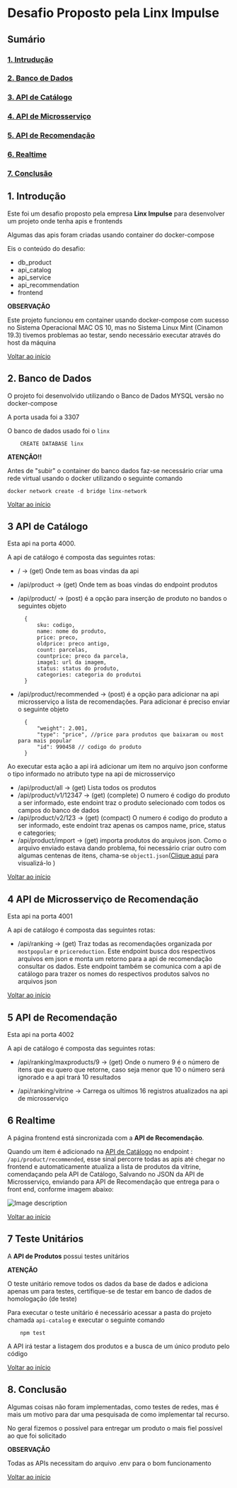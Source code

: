 # Desafio Proposto pela Linx Impulse

## <a name="sumario">Sumário
### [1. Intrudução](#intro)
### [2. Banco de Dados](#db)
### [3. API de Catálogo](#catalogo)
### [4. API de Microsserviço](#service)
### [5. API de Recomendação](#remmendation)
### [6. Realtime](#realtime)
### [7. Conclusão](#finished)


## 1. <a name="intro"> Introdução
Este foi um desafio proposto pela empresa **Linx Impulse** para desenvolver um projeto onde tenha apis e frontends 

Algumas das apis foram criadas usando container do docker-compose

Eis o conteúdo do desafio:

* db_product
* api_catalog
* api_service
* api_recommendation
* frontend

**OBSERVAÇÃO**

Este projeto funcionou em container usando docker-compose com sucesso no Sistema Operacional MAC OS 10, mas no Sistema Linux Mint (Cinamon 19.3) tivemos problemas ao testar, sendo necessário executar através do host da máquina

[Voltar ao início](#sumario)

## 2. <a name="db"> Banco de Dados

O projeto foi desenvolvido utilizando o Banco de Dados MYSQL versão no docker-compose

A porta usada foi a 3307

O banco de dados usado foi o `linx`

        CREATE DATABASE linx

**ATENÇÃO!!**

Antes de "subir" o container do banco dados faz-se necessário criar uma rede virtual usando o docker utilizando o seguinte comando

    docker network create -d bridge linx-network


[Voltar ao início](#sumario)


## 3 <a name="catalogo"> API de Catálogo

Esta api na porta 4000.

A api de catálogo é composta das seguintes rotas:

* / -> (get) Onde tem as boas vindas da api
* /api/product -> (get) Onde tem as boas vindas do endpoint produtos
* /api/product/ -> (post) é a opção para inserção de produto no bandos o seguintes objeto

        {
            sku: codigo,
            name: nome do produto,
            price: preco,
            oldprice: preco antigo,
            count: parcelas,
            countprice: preco da parcela,
            image1: url da imagem,
            status: status do produto,
            categories: categoria do produtoi
        }

* <a name="endpoint"> /api/product/recommended -> (post) é a opção para adicionar na api microsserviço a lista de recomendações. Para adicionar é preciso enviar o seguinte objeto

        {
            "weight": 2.001,
            "type": "price", //price para produtos que baixaram ou most para mais popular
            "id": 990458 // codigo do produto
        }
Ao executar esta ação a api irá adicionar um item no arquivo json conforme o tipo informado no atributo type na api de microsserviço   

* /api/product/all -> (get) Lista todos os produtos
* /api/product/v1/12347 -> (get) (complete) O numero é codigo do produto a ser informado, este endoint traz o produto selecionado com todos os campos do banco de dados
* /api/product/v2/123 -> (get) (compact) O numero é codigo do produto a ser informado, este endoint traz apenas os campos name, price, status e categories;
* /api/product/import -> (get) importa produtos do arquivos json. Como o arquivo enviado estava dando problema, foi necessário criar outro com algumas centenas de itens, chama-se `object1.json`([Clique aqui](https://raw.githubusercontent.com/cbcarlos07/linx-project/master/api-catalog/src/data/object1.json) para visualizá-lo )

[Voltar ao início](#sumario)

## 4 <a name="service"> API de Microsserviço de Recomendação

Esta api na porta 4001

A api de catálogo é composta das seguintes rotas:

* /api/ranking -> (get) Traz todas as recomendações organizada por `mostpopular` e `pricereduction`. Este endpoint busca dos respectivos arquivos em json e monta um retorno para a api de recomendação consultar os dados. 
Este endpoint também se comunica com a api de catálogo para trazer os nomes do respectivos produtos salvos no arquivos json

[Voltar ao início](#sumario)

## 5 <a name="recommendation"> API de Recomendação

Esta api na porta 4002

A api de catálogo é composta das seguintes rotas:

* /api/ranking/maxproducts/9 -> (get) Onde o numero 9 é o número de itens que eu quero que retorne, caso seja menor que 10 o número será ignorado e a api trará 10 resultados

* /api/ranking/vitrine -> Carrega os ultimos 16 registros atualizados na api de microsserviço 

## 6 <a name="realtime"> Realtime


A página frontend está sincronizada com a **API de Recomendação**.

Quando um item é adicionado na [API de Catálogo](#endpoint) no endpoint : `/api/product/recommended`, esse sinal percorre todas as apis até chegar no frontend e automaticamente atualiza a lista de produtos da vitrine, comendaçando pela API de Catálogo, Salvando no JSON da API de Microsserviço, enviando para API de Recomendação que entrega para o front end, conforme imagem abaixo:

![Image description](https://github.com/cbcarlos07/linx-project/blob/master/frontend/teste8.gif)

[Voltar ao início](#sumario)

## 7 <a name="teste">Teste Unitários

A **API de Produtos** possui testes unitários

**ATENÇÃO**

O teste unitário remove todos os dados da base de dados e adiciona apenas um para testes, certifique-se de testar em banco de dados de homologação (de teste)

Para executar o teste unitário é necessário acessar a pasta do projeto chamada `api-catalog` e executar o seguinte comando
    
        npm test

A API irá testar a listagem dos produtos e a busca de um único produto pelo código

[Voltar ao início](#sumario)

## 8. <a name="finished">Conclusão

Algumas coisas não foram implementadas, como testes de redes, mas é mais um motivo para dar uma pesquisada de como implementar tal recurso.

No geral fizemos o possível para entregar um produto o mais fiel possível ao que foi solicitado

**OBSERVAÇÃO**

Todas as APIs necessitam do arquivo .env para o bom funcionamento



[Voltar ao início](#sumario)


    

